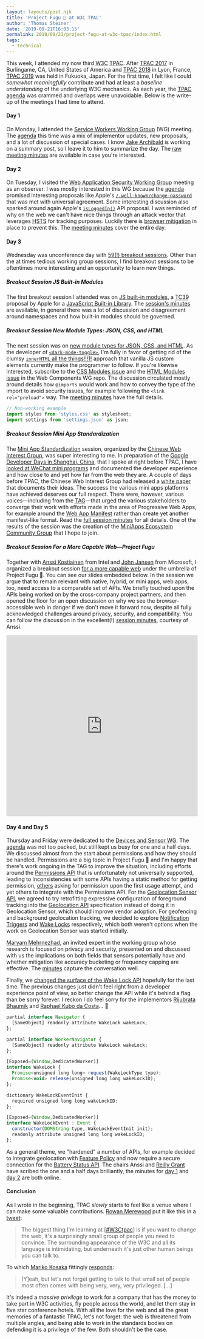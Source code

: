 ```yaml
---
layout: layouts/post.njk
title: 'Project Fugu 🐡 at W3C TPAC'
author: 'Thomas Steiner'
date: '2019-09-21T16:03:15'
permalink: 2019/09/21/project-fugu-at-w3c-tpac/index.html
tags:
  - Technical
---
```


This week, I attended my now third
<abbr title="World Wide Web Consortium">W3C</abbr>
<abbr title="Technical Plenary and Advisory Committee">TPAC</abbr>. After
[TPAC&nbsp;2017](https://www.w3.org/2017/11/TPAC/Overview.html) in
Burlingame,&nbsp;CA, United States of America and
[TPAC&nbsp;2018](https://www.w3.org/2018/10/TPAC/) in Lyon, France,
[TPAC&nbsp;2019](https://www.w3.org/2019/09/TPAC/Overview.html) was held in
Fukuoka, Japan. For the first time, I felt like I could _somewhat meaningfully_
contribute and had at least a _baseline understanding_ of the underlying W3C
mechanics. As each year, the
[TPAC agenda](https://www.w3.org/2019/09/TPAC/schedule.html) was crammed and
overlaps were unavoidable. Below is the write-up of the meetings I had time to
attend.

#### Day 1

On Monday, I attended the
[Service Workers Working Group](https://www.w3.org/sw/) (WG) meeting. The
[agenda](https://github.com/w3c/ServiceWorker/issues/1460#issue-482168365) this
time was a mix of implementor updates, new proposals, and a lot of discussion of
special cases. I know [Jake Archibald](https://twitter.com/jaffathecake) is
working on a summary post, so I leave it to him to summarize the day. The
[raw meeting minutes](https://docs.google.com/document/d/1q090ovJ4gd8wSfVtvuoZLMZ51YkiFDsEZ0Jiqi41Iys/edit)
are available in case you're interested.

#### Day 2

On Tuesday, I visited the
[Web Application Security Working Group](https://www.w3.org/2011/webappsec/)
meeting as an observer. I was mostly interested in this WG because the
[agenda](https://github.com/w3c/webappsec/blob/master/meetings/2019/2019-09-TPAC-agenda.md)
promised interesting proposals like Apple's
[`/.well-known/change-password`](https://wicg.github.io/change-password-url/index.html)
that was met with universal agreement. Some interesting discussion also sparked
around again Apple's
[`isLoggedIn()`](https://lists.w3.org/Archives/Public/public-webappsec/2019Sep/0004.html)
API proposal. I was reminded of why on the web we can't have nice things through
an attack vector that leverages
<abbr title="HTTP Strict Transport Security">HSTS</abbr> for tracking purposes.
Luckily there is
[browser mitigation](https://webkit.org/blog/8146/protecting-against-hsts-abuse/)
in place to prevent this. The
[meeting minutes](https://github.com/w3c/webappsec/blob/master/meetings/2019/2019-09-TPAC-minutes.md)
cover the entire day.

#### Day 3

Wednesday was unconference day with
[59(!) breakout sessions](https://w3c.github.io/tpac-breakouts/sessions.html).
Other than the at times tedious working group sessions, I find breakout sessions
to be oftentimes more interesting and an opportunity to learn new things.

##### Breakout Session JS Built-in Modules

The first breakout session I attended was on
[JS built-in modules](https://w3c.github.io/tpac-breakouts/sessions.html#jsbuiltin),
a <abbr title="Technical Committee 39">TC39</abbr> proposal by Apple for a
[JavaScript Built-in Library](https://github.com/tc39/proposal-javascript-standard-library).
The [session's minutes](https://www.w3.org/2019/09/18-jsbuiltin-minutes.html)
are available, in general there was a lot of discussion and disagreement around
namespaces and how built-in modules should be governed.

##### Breakout Session New Module Types: JSON, CSS, and HTML

The next session was on
[new module types for JSON, CSS, and HTML](https://w3c.github.io/tpac-breakouts/sessions.html#new-modules).
As the developer of
[`<dark-mode-toggle>`](https://github.com/GoogleChromeLabs/dark-mode-toggle),
I'm fully in favor of getting rid of the clumsy
[`innerHTML` all the things!!!1!](https://github.com/GoogleChromeLabs/dark-mode-toggle/blob/bf737bed7a7d3ba5086585a94578ed814500bb6c/src/dark-mode-toggle.mjs#L75-L249)
approach that vanilla JS custom elements currently make the programmer to
follow. If you're likewise interested, subscribe to the
[CSS Modules issue](https://github.com/w3c/webcomponents/issues/759) and the
[HTML Modules issue](https://github.com/w3c/webcomponents/issues/645) in the Web
Components WG repo. The discussion circulated mostly around details how
`@imports` would work and how to convey the type of the import to avoid security
issues, for example following the `<link rel="preload">` way. The
[meeting minutes](https://www.w3.org/2019/09/18-new-modules-minutes.html) have
the full details.

```js
// Non-working example
import styles from 'styles.css' as stylesheet;
import settings from 'settings.json' as json;
```

##### Breakout Session Mini App Standardization

The
[Mini App Standardization](https://w3c.github.io/tpac-breakouts/sessions.html#miniapp)
session, organized by the
[Chinese Web Interest Group](https://www.w3.org/2018/chinese-web-ig/), was super
interesting to me. In preparation of the
[Google Developer Days in Shanghai, China](https://events.google.cn/intl/zh-CN/developerdays2019/),
that I spoke at right before TPAC, I have
[looked at WeChat mini programs](https://blog.tomayac.com/2019/08/15/a-quick-look-at-wechats-mini-programs/)
and documented the developer experience and how close to and yet how far from
the web they are. A couple of days before TPAC, the Chinese Web Interest Group
had released a [white paper](https://www.w3.org/TR/mini-app-white-paper/) that
documents their ideas. The success the various mini apps platforms have achieved
deserves our full respect. There were, however, various voices—including from
the <abbr title="Technical Advisory Group">TAG</abbr>—that urged the various
stakeholders to converge their work with efforts made in the area of Progressive
Web Apps, for example around the
[Web App Manifest](https://w3c.github.io/manifest/) rather than create yet
another manifest-like format. Read the
[full session minutes](https://www.w3.org/2019/09/18-miniapp-minutes.html) for
all details. One of the results of the session was the creation of the
[MiniApps Ecosystem Community Group](https://www.w3.org/community/miniapps/)
that I hope to join.

##### Breakout Session For a More Capable Web—Project Fugu

Together with [Anssi Kostiainen](https://twitter.com/anssik) from Intel and
[John Jansen](https://twitter.com/thejohnjansen) from Microsoft, I organized a
breakout session
[for a more capable web](https://w3c.github.io/tpac-breakouts/sessions.html#capable-web)
under the umbrella of Project Fugu 🐡. You can see our slides embedded below. In
the session we argue that to remain relevant with native, hybrid, or mini apps,
web apps, too, need access to a comparable set of APIs. We briefly touched upon
the APIs being worked on by the cross-company project partners, and then opened
the floor for an open discussion on why we see the browser-accessible web in
danger if we don't move it forward now, despite all fully acknowledged
challenges around privacy, security, and compatibility. You can follow the
discussion in the excellent(!)
[session minutes](https://www.w3.org/2019/09/18-capable-web-minutes.html),
courtesy of Anssi.

<iframe src="https://docs.google.com/presentation/d/e/2PACX-1vSBOBqz_UiNBce-HxpS8EC2lVSeAbzn2lrreesUhhnNaF-3zSieO8A5RaqVc-YhbuuZN0MFKOBsKf7g/embed?start=false&loop=false&delayms=3000" frameborder="0" width="800" height="477" style="max-width: 100%; width: 800px;" allowfullscreen="true" mozallowfullscreen="true" webkitallowfullscreen="true"></iframe>

#### Day 4 and Day 5

Thursday and Friday were dedicated to the
[Devices and Sensor WG](https://www.w3.org/das/). The
[agenda](https://github.com/w3c/devicesensors-wg/issues/24) was not too packed,
but still kept us busy for one and a half days. We discussed almost from the
start about permissions and how they should be handled. Permissions are a big
topic in Project Fugu 🐡 and I'm happy that there's work ongoing in the TAG to
improve the situation, including efforts around the
[Permissions API](https://developer.mozilla.org/en-US/docs/Web/API/Permissions_API)
that is unfortunately not universally supported, leading to inconsistencies with
some APIs having a static method for getting permission,
[others](https://github.com/w3c/sensors/issues/388#issuecomment-532942477)
asking for permission upon the first usage attempt, and yet others to integrate
with the Permissions API. For the
[Geolocation Sensor API](https://w3c.github.io/geolocation-sensor/), we agreed
to try retrofitting expressive configuration of foreground tracking into the
[Geolocation API](https://w3c.github.io/geolocation-api/) specification instead
of doing it in Geolocation Sensor, which should improve vendor adoption. For
geofencing and background geolocation tracking, we decided to explore
[Notification Triggers](https://github.com/beverloo/notification-triggers) and
[Wake Locks](https://w3c.github.io/wake-lock/) respectively, which both weren't
options when the work on Geolocation Sensor was started initially.

[Maryam Mehrnezhad](https://sites.google.com/view/maryammjd/home), an invited
expert in the working group whose research is focused on privacy and security,
presented on and discussed with us the implications on both fields that sensors
potentially have and whether mitigation like accuracy bucketing or frequency
capping are effective. The
[minutes](https://www.w3.org/2019/09/19-dap-minutes.html#x18) capture the
conversation well.

Finally, we
[changed the surface of the Wake Lock API](https://github.com/w3c/wake-lock/issues/226#issuecomment-533032056)
hopefully for the last time. The previous changes just didn't feel right from a
developer experience point of view, so better change the API while it's behind a
flag than be sorry forever. I reckon I do feel sorry for the implementors
[Rijubrata Bhaumik](https://twitter.com/rijubrata) and
[Raphael Kubo da Costa](https://github.com/rakuco)… 🙇

```js
partial interface Navigator {
  [SameObject] readonly attribute WakeLock wakeLock;
};

partial interface WorkerNavigator {
  [SameObject] readonly attribute WakeLock wakeLock;
};

[Exposed=(Window,DedicatedWorker)]
interface WakeLock {
  Promise<unsigned long long> request(WakeLockType type);
  Promise<void> release(unsigned long long wakeLockID);
};

dictionary WakeLockEventInit {
  required unsigned long long wakeLockID;
};

[Exposed=(Window,DedicatedWorker)]
interface WakeLockEvent : Event {
  constructor(DOMString type, WakeLockEventInit init);
  readonly attribute unsigned long long wakeLockID;
};
```

As a general theme, we "hardened" a number of APIs, for example decided to
integrate geolocation with
[Feature Policy](https://w3c.github.io/webappsec-feature-policy/) and now
require a secure connection for the
[Battery Status API](https://w3c.github.io/battery/). The chairs Anssi and
[Reilly Grant](https://twitter.com/reillyeon) have scribed the one and a half
days brilliantly, the minutes for
[day&nbsp;1](https://www.w3.org/2019/09/19-dap-minutes.html) and
[day&nbsp;2](https://www.w3.org/2019/09/20-dap-minutes.html) are both online.

#### Conclusion

As I wrote in the beginning, TPAC _slowly_ starts to feel like a venue where I
can make some valuable contributions.
[Rowan Merewood](https://twitter.com/rowan_m) put it like this in a
[tweet](https://twitter.com/rowan_m/status/1173808373436862464):

> The biggest thing I'm learning at
> [[#W3Ctpac](https://twitter.com/hashtag/w3ctpac?src=hashtag_click)] is if you
> want to change the web, it's a surprisingly small group of people you need to
> convince. The surrounding appearance of the W3C and all its language is
> intimidating, but underneath it's just other human beings you can talk to.

To which [Mariko Kosaka](https://twitter.com/kosamari) fittingly
[responds](https://twitter.com/kosamari/status/1173811848518356993):

> [Y]eah, but let's not forget getting to talk to that small set of people most
> often comes with being very, very, very privileged. […]

It's indeed a _massive privilege_ to work for a company that has the money to
take part in W3C activities, fly people across the world, and let them stay in
five star conference hotels. With all the love for the web and all the great
memories of a fantastic TPAC, let's not forget: the web is threatened from
multiple angles, and being able to work in the standards bodies on defending it
is a privilege of the few. Both shouldn't be the case.
